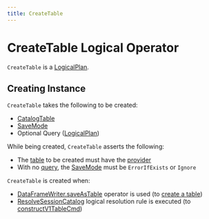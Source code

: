 ```yaml
---
title: CreateTable
---
```


# CreateTable Logical Operator

`CreateTable` is a [LogicalPlan](LogicalPlan.md).

## Creating Instance

`CreateTable` takes the following to be created:

* <span id="tableDesc"> [CatalogTable](../CatalogTable.md)
* <span id="mode"> [SaveMode](../DataFrameWriter.md#SaveMode)
* <span id="query"> Optional Query ([LogicalPlan](LogicalPlan.md))

While being created, `CreateTable` asserts the following:

* The [table](#tableDesc) to be created must have the [provider](../CatalogTable.md#provider)
* With no [query](#query), the [SaveMode](#mode) must be `ErrorIfExists` or `Ignore`

`CreateTable` is created when:

* [DataFrameWriter.saveAsTable](../DataFrameWriter.md#saveAsTable) operator is used (to [create a table](../DataFrameWriter.md#createTable))
* [ResolveSessionCatalog](../logical-analysis-rules/ResolveSessionCatalog.md) logical resolution rule is executed (to [constructV1TableCmd](../logical-analysis-rules/ResolveSessionCatalog.md#constructV1TableCmd))

<!---
## Review Me

`CreateTable` is a [logical operator](LogicalPlan.md) that represents (is <<creating-instance, created>> for) the following:

* `DataFrameWriter` is requested to [create a table](../DataFrameWriter.md#createTable) (for [DataFrameWriter.saveAsTable](../DataFrameWriter.md#saveAsTable) operator)

* `SparkSqlAstBuilder` is requested to [visitCreateTable](../sql/SparkSqlAstBuilder.md#visitCreateTable) (for `CREATE TABLE` SQL command) or [visitCreateHiveTable](../sql/SparkSqlAstBuilder.md#visitCreateHiveTable) (for `CREATE EXTERNAL TABLE` SQL command)

* `CatalogImpl` is requested to [create a table](../CatalogImpl.md#createTable) (for [Catalog.createTable](../Catalog.md#createTable) operator)

`CreateTable` requires that the [table provider](../CatalogTable.md#provider) of the [CatalogTable](#tableDesc) is defined or throws an `AssertionError`:

```text
assertion failed: The table to be created must have a provider.
```

The optional <<query, AS query>> is defined when used for the following:

* `DataFrameWriter` is requested to [create a table](../DataFrameWriter.md#createTable) (for [DataFrameWriter.saveAsTable](../DataFrameWriter.md#saveAsTable) operator)

* `SparkSqlAstBuilder` is requested to [visitCreateTable](../sql/SparkSqlAstBuilder.md#visitCreateTable) (for `CREATE TABLE` SQL command) or [visitCreateHiveTable](../sql/SparkSqlAstBuilder.md#visitCreateHiveTable) (for `CREATE EXTERNAL TABLE` SQL command) with an AS clause

[[resolved]]
`CreateTable` can never be [resolved](../expressions/Expression.md#resolved) and is replaced (_resolved_) with a logical command at analysis phase in the following rules:

* (for non-hive data source tables) [DataSourceAnalysis](../logical-analysis-rules/DataSourceAnalysis.md) posthoc logical resolution rule to a <<CreateDataSourceTableCommand.md#, CreateDataSourceTableCommand>> or a <<CreateDataSourceTableAsSelectCommand.md#, CreateDataSourceTableAsSelectCommand>> logical command (when the <<query, query>> was defined or not, respectively)

* (for hive tables) hive/HiveAnalysis.md[HiveAnalysis] post-hoc logical resolution rule to a `CreateTableCommand` or a [CreateHiveTableAsSelectCommand](../hive/CreateHiveTableAsSelectCommand.md) logical command (when <<query, query>> was defined or not, respectively)

=== [[creating-instance]] Creating CreateTable Instance

`CreateTable` takes the following to be created:

* [[tableDesc]] [Table metadata](../CatalogTable.md)
* [[mode]] [SaveMode](../DataFrameWriter.md#SaveMode)
* [[query]] Optional AS query ([Logical query plan](../logical-operators/LogicalPlan.md))
-->
